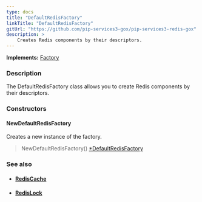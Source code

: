 ```yaml
---
type: docs
title: "DefaultRedisFactory"
linkTitle: "DefaultRedisFactory"
gitUrl: "https://github.com/pip-services3-gox/pip-services3-redis-gox"
description: > 
    Creates Redis components by their descriptors.
---
```


**Implements:** [Factory](../../../components/build/factory)

### Description

The DefaultRedisFactory class allows you to create Redis components by their descriptors.

### Constructors

#### NewDefaultRedisFactory
Creates a new instance of the factory.

> NewDefaultRedisFactory() [*DefaultRedisFactory]()


### See also
- #### [RedisCache](../../cache/redis_cache)
- #### [RedisLock](../../lock/redis_lock) 

